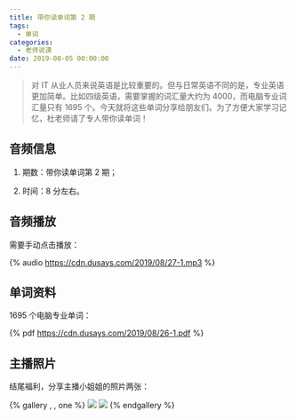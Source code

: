 ```yaml
---
title: 带你读单词第 2 期
tags:
  - 单词
categories:
  - 老师说课
date: 2019-08-05 00:00:00
---
```


> 对 IT 从业人员来说英语是比较重要的。但与日常英语不同的是，专业英语更加简单。比如四级英语，需要掌握的词汇量大约为 4000，而电脑专业词汇量只有 1695 个。今天就将这些单词分享给朋友们。为了方便大家学习记忆，杜老师请了专人带你读单词！

<!-- more -->

## 音频信息

1. 期数：带你读单词第 2 期；


2. 时间：8 分左右。

## 音频播放

需要手动点击播放：

{% audio https://cdn.dusays.com/2019/08/27-1.mp3 %}

## 单词资料

1695 个电脑专业单词：

{% pdf https://cdn.dusays.com/2019/08/26-1.pdf %}

## 主播照片

结尾福利，分享主播小姐姐的照片两张：

{% gallery , , one %}
![](https://cdn.dusays.com/2019/08/27-1.jpg/1)
![](https://cdn.dusays.com/2019/08/27-2.jpg/1)
{% endgallery %}